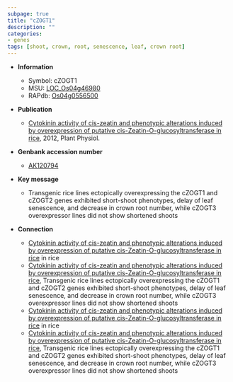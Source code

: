 ```yaml
---
subpage: true
title: "cZOGT1"
description: ""
categories:
- genes
tags: [shoot, crown, root, senescence, leaf, crown root]
---
```


* **Information**  
    + Symbol: cZOGT1  
    + MSU: [LOC_Os04g46980](http://rice.plantbiology.msu.edu/cgi-bin/ORF_infopage.cgi?orf=LOC_Os04g46980)  
    + RAPdb: [Os04g0556500](http://rapdb.dna.affrc.go.jp/viewer/gbrowse_details/irgsp1?name=Os04g0556500)  

* **Publication**  
    + [Cytokinin activity of cis-zeatin and phenotypic alterations induced by overexpression of putative cis-Zeatin-O-glucosyltransferase in rice](http://www.ncbi.nlm.nih.gov/pubmed?term=Cytokinin+activity+of+cis-zeatin+and+phenotypic+alterations+induced+by+overexpression+of+putative+cis-Zeatin-O-glucosyltransferase+in+rice%5BTitle%5D), 2012, Plant Physiol.

* **Genbank accession number**  
    + [AK120794](http://www.ncbi.nlm.nih.gov/nuccore/AK120794)

* **Key message**  
    + Transgenic rice lines ectopically overexpressing the cZOGT1 and cZOGT2 genes exhibited short-shoot phenotypes, delay of leaf senescence, and decrease in crown root number, while cZOGT3 overexpressor lines did not show shortened shoots

* **Connection**  
    + [Cytokinin activity of cis-zeatin and phenotypic alterations induced by overexpression of putative cis-Zeatin-O-glucosyltransferase in rice](cZOGT1,+cZOGT2,+and+cZOGT3) in rice
    + [Cytokinin activity of cis-zeatin and phenotypic alterations induced by overexpression of putative cis-Zeatin-O-glucosyltransferase in rice](http://www.ncbi.nlm.nih.gov/pubmed?term=Cytokinin+activity+of+cis-zeatin+and+phenotypic+alterations+induced+by+overexpression+of+putative+cis-Zeatin-O-glucosyltransferase+in+rice%5BTitle%5D), Transgenic rice lines ectopically overexpressing the cZOGT1 and cZOGT2 genes exhibited short-shoot phenotypes, delay of leaf senescence, and decrease in crown root number, while cZOGT3 overexpressor lines did not show shortened shoots
    + [Cytokinin activity of cis-zeatin and phenotypic alterations induced by overexpression of putative cis-Zeatin-O-glucosyltransferase in rice](cZOGT1,+cZOGT2,+and+cZOGT3) in rice
    + [Cytokinin activity of cis-zeatin and phenotypic alterations induced by overexpression of putative cis-Zeatin-O-glucosyltransferase in rice](http://www.ncbi.nlm.nih.gov/pubmed?term=Cytokinin+activity+of+cis-zeatin+and+phenotypic+alterations+induced+by+overexpression+of+putative+cis-Zeatin-O-glucosyltransferase+in+rice%5BTitle%5D), Transgenic rice lines ectopically overexpressing the cZOGT1 and cZOGT2 genes exhibited short-shoot phenotypes, delay of leaf senescence, and decrease in crown root number, while cZOGT3 overexpressor lines did not show shortened shoots



